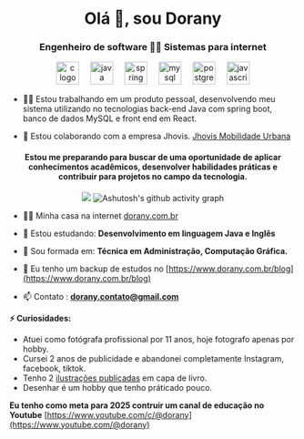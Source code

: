 <h1 align="center">Olá 👋, sou Dorany</h1>
<h3 align="center">Engenheiro de software 👩‍🎓 Sistemas para internet</h3>
<div align="center">
  <img src="https://cdn.jsdelivr.net/gh/devicons/devicon/icons/c/c-original.svg" height="40" alt="c logo"  />
  <img width="12" />
  <img src="https://cdn.jsdelivr.net/gh/devicons/devicon/icons/java/java-original.svg" height="40" alt="java logo"  />
  <img width="12" />
   <img src="https://cdn.jsdelivr.net/gh/devicons/devicon/icons/spring/spring-original.svg" height="40" alt="spring logo"  />
  <img width="12" />
  <img src="https://cdn.jsdelivr.net/gh/devicons/devicon/icons/mysql/mysql-original.svg" height="40" alt="mysql logo"  />
  <img width="12" />
 <img src="https://cdn.jsdelivr.net/gh/devicons/devicon/icons/postgresql/postgresql-original.svg" height="40" alt="postgresql logo"  />
  <img width="12" />
  <img src="https://cdn.jsdelivr.net/gh/devicons/devicon/icons/javascript/javascript-original.svg" height="40" alt="javascript logo"  />
</div>

- 👨‍💻 Estou trabalhando em um produto pessoal, desenvolvendo meu sistema utilizando no tecnologias back-end Java com spring boot, banco de dados MySQL e front end em React. 

- 🤝 Estou colaborando com a empresa Jhovis. [Jhovis Mobilidade Urbana](https://www.jhovis.com.br/)


<h4 align="center">Estou me preparando para buscar de uma oportunidade de aplicar conhecimentos acadêmicos, desenvolver habilidades práticas e contribuir para projetos no campo da tecnologia.</h4>


<div align="center" >
   
![](https://github-readme-stats.vercel.app/api/top-langs/?username=doranybraga&theme=radical&hide_border=false&include_all_commits=false&count_private=false&layout=compact) ![Ashutosh's github activity graph](https://ssr-contributions-svg.vercel.app/_/doranybraga?chart=3dbar&gap=0.6&scale=2&flatten=2&animation=wave&animation_duration=1&animation_delay=0.05&animation_amplitude=20&animation_frequency=0.5&animation_wave_center=10_0&format=svg&weeks=30&theme=pink)

</div>

- 👨‍💻 Minha casa na internet [dorany.com.br](https://dorany.com.br)

- 🌱 Estou estudando: **Desenvolvimento em linguagem Java e Inglês**

- 💬 Sou formada em: **Técnica em Administração, Computação Gráfica.**

- 📝 Eu tenho um backup de estudos no [https://www.dorany.com.br/blog](https://www.dorany.com.br/blog)

- 📫 Contato : **dorany.contato@gmail.com** 

**⚡ Curiosidades:**
- Atuei como fotógrafa profissional por 11 anos, hoje fotografo apenas por hobby.
- Cursei 2 anos de publicidade e abandonei completamente Instagram, facebook, tiktok.
- Tenho 2  [ilustrações publicadas](https://www.dorany.com.br/post/ilustra%C3%A7%C3%B5es-publicadas) em capa de livro. 
- Desenhar é um hobby que tenho práticado pouco.

**Eu tenho como meta para 2025 contruir um canal de educação no Youtube** [https://www.youtube.com/c/@dorany](https://www.youtube.com/@dorany)
<p align="left">

###

